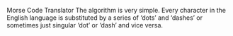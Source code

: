 Morse Code Translator
The algorithm is very simple. Every character in the English language is substituted by a series of ‘dots’ and ‘dashes’ or sometimes just singular ‘dot’ or ‘dash’ and vice versa. 
